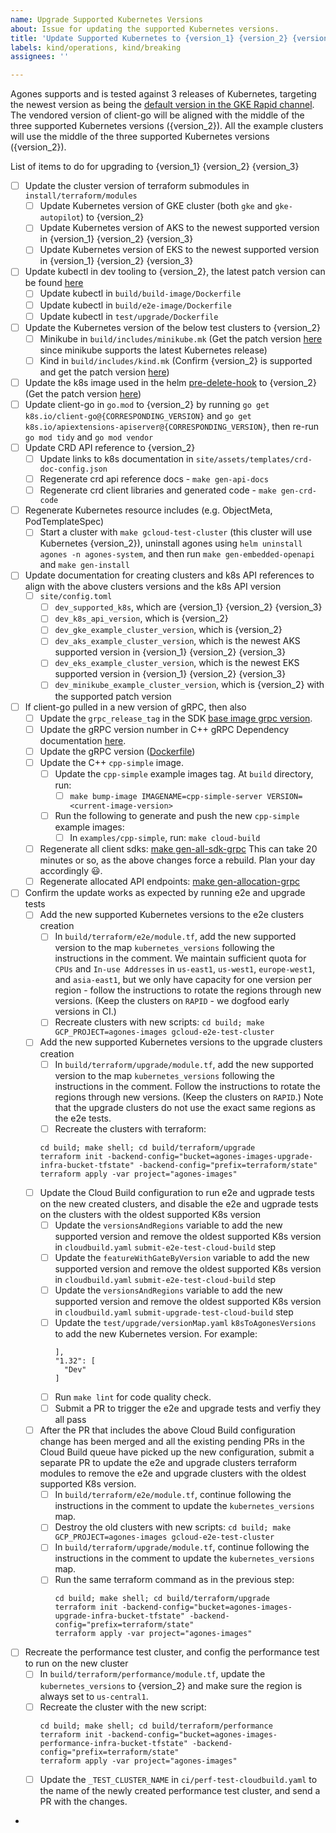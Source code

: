 ```yaml
---
name: Upgrade Supported Kubernetes Versions
about: Issue for updating the supported Kubernetes versions.
title: 'Update Supported Kubernetes to {version_1} {version_2} {version_3}'
labels: kind/operations, kind/breaking
assignees: ''

---
```


Agones supports and is tested against 3 releases of Kubernetes, targeting the newest version as
being the [default version in the GKE Rapid channel](https://cloud.google.com/kubernetes-engine/docs/release-notes#current_versions).
The vendored version of client-go will be aligned with the middle of the three supported Kubernetes
versions ({version_2}). All the example clusters will use the middle of the three supported
Kubernetes versions ({version_2}).

List of items to do for upgrading to {version_1} {version_2} {version_3}

- [ ] Update the cluster version of terraform submodules in `install/terraform/modules`
  - [ ] Update Kubernetes version of GKE cluster (both `gke` and `gke-autopilot`) to {version_2}
  - [ ] Update Kubernetes version of AKS to the newest supported version in {version_1} {version_2}
        {version_3}
  - [ ] Update Kubernetes version of EKS to the newest supported version in {version_1} {version_2}
        {version_3}
- [ ] Update kubectl in dev tooling to {version_2}, the latest patch version can be found
      [here](https://kubernetes.io/releases/)
  - [ ] Update kubectl in `build/build-image/Dockerfile`
  - [ ] Update kubectl in `build/e2e-image/Dockerfile`
  - [ ] Update kubectl in `test/upgrade/Dockerfile`
- [ ] Update the Kubernetes version of the below test clusters to {version_2}
  - [ ] Minikube in `build/includes/minikube.mk` (Get the patch version [here](https://kubernetes.io/releases/)
        since minikube supports the latest Kubernetes release)
  - [ ] Kind in `build/includes/kind.mk` (Confirm {version_2} is supported and get the patch version
        [here](https://github.com/kubernetes-sigs/kind/releases))
- [ ] Update the k8s image used in the helm [pre-delete-hook](https://github.com/googleforgames/agones/blob/main/install/helm/agones/templates/hooks/pre_delete_hook.yaml)
      to {version_2} (Get the patch version [here](https://hub.docker.com/r/bitnami/kubectl))
- [ ] Update client-go in `go.mod` to {version_2} by running `go get k8s.io/client-go@{CORRESPONDING_VERSION}`
      and `go get k8s.io/apiextensions-apiserver@{CORRESPONDING_VERSION}`, then re-run `go mod tidy`
      and `go mod vendor`
- [ ] Update CRD API reference to {version_2}
  - [ ] Update links to k8s documentation in `site/assets/templates/crd-doc-config.json`
  - [ ] Regenerate crd api reference docs - `make gen-api-docs`
  - [ ] Regenerate crd client libraries and generated code - `make gen-crd-code`
- [ ] Regenerate Kubernetes resource includes (e.g. ObjectMeta, PodTemplateSpec)
  - [ ] Start a cluster with `make gcloud-test-cluster` (this cluster will use Kubernetes
        {version_2}), uninstall agones using `helm uninstall agones -n agones-system`, and then run
        `make gen-embedded-openapi` and `make gen-install`
- [ ] Update documentation for creating clusters and k8s API references to align with the above
      clusters versions and the k8s API version
  - [ ] `site/config.toml`
    - [ ] `dev_supported_k8s`, which are {version_1} {version_2} {version_3}
    - [ ] `dev_k8s_api_version`, which is {version_2}
    - [ ] `dev_gke_example_cluster_version`, which is {version_2}
    - [ ] `dev_aks_example_cluster_version`, which is the newest AKS supported version in
          {version_1} {version_2} {version_3}
    - [ ] `dev_eks_example_cluster_version`, which is the newest EKS supported version in
          {version_1} {version_2} {version_3}
    - [ ] `dev_minikube_example_cluster_version`, which is {version_2} with the supported patch version
- [ ] If client-go pulled in a new version of gRPC, then also
  - [ ] Update the `grpc_release_tag` in the SDK [base image grpc version](https://github.com/googleforgames/agones/blob/main/build/includes/sdk.mk).
  - [ ] Update the gRPC version number in C++ gRPC Dependency documentation [here](https://github.com/googleforgames/agones/blob/main/site/content/en/docs/Guides/Client%20SDKs/cpp.md).
  - [ ] Update the gRPC version ([Dockerfile](https://github.com/googleforgames/agones/blob/main/examples/cpp-simple/Dockerfile))
  - [ ] Update the C++ `cpp-simple` image.
    - [ ] Update the `cpp-simple` example images tag. At `build` directory, run:
      - [ ] `make bump-image IMAGENAME=cpp-simple-server VERSION=<current-image-version>`
    - [ ] Run the following to generate and push the new `cpp-simple` example images:
      - [ ] In `examples/cpp-simple`, run: `make cloud-build`
  - [ ] Regenerate all client sdks: [make gen-all-sdk-grpc](https://github.com/googleforgames/agones/blob/main/build/README.md#make-gen-all-sdk-grpc)
        This can take 20 minutes or so, as the above changes force a rebuild. Plan your day accordingly 😃.
  - [ ] Regenerate allocated API endpoints: [make gen-allocation-grpc](https://github.com/googleforgames/agones/blob/main/build/README.md#make-gen-allocation-grpc)
- [ ] Confirm the update works as expected by running e2e and upgrade tests
  - [ ] Add the new supported Kubernetes versions to the e2e clusters creation
    - [ ] In `build/terraform/e2e/module.tf`, add the new supported version to the map
          `kubernetes_versions` following the instructions in the comment. We maintain sufficient
          quota for `CPUs` and `In-use Addresses` in `us-east1`, `us-west1`, `europe-west1`, and
          `asia-east1`, but we only have capacity for one version per region - follow the
          instructions to rotate the regions through new versions. (Keep the clusters on `RAPID` -
          we dogfood early versions in CI.)
    - [ ] Recreate clusters with new scripts: `cd build; make GCP_PROJECT=agones-images gcloud-e2e-test-cluster`
  - [ ] Add the new supported Kubernetes versions to the upgrade clusters creation
    - [ ] In `build/terraform/upgrade/module.tf`, add the new supported version to the map
          `kubernetes_versions` following the instructions in the comment. Follow the instructions
          to rotate the regions through new versions. (Keep the clusters on `RAPID`.) Note that the
          upgrade clusters do not use the exact same regions as the e2e tests.
    - [ ] Recreate the clusters with terraform:
    ```
    cd build; make shell; cd build/terraform/upgrade
    terraform init -backend-config="bucket=agones-images-upgrade-infra-bucket-tfstate" -backend-config="prefix=terraform/state"
    terraform apply -var project="agones-images"
    ```
  - [ ] Update the Cloud Build configuration to run e2e and ugprade tests on the new created clusters,
        and disable the e2e and ugprade tests on the clusters with the oldest supported K8s version
    - [ ] Update the `versionsAndRegions` variable to add the new supported version and remove the
          oldest supported K8s version in `cloudbuild.yaml` `submit-e2e-test-cloud-build` step
    - [ ] Update the `featureWithGateByVersion` variable to add the new supported version and remove
          the oldest supported K8s version in `cloudbuild.yaml` `submit-e2e-test-cloud-build` step
    - [ ] Update the `versionsAndRegions` variable to add the new supported version and remove the
          oldest supported K8s version in `cloudbuild.yaml` `submit-upgrade-test-cloud-build` step
    - [ ] Update the `test/upgrade/versionMap.yaml` `k8sToAgonesVersions` to add the new Kubernetes
          version. For example:
      ```
      ],
      "1.32": [
        "Dev"
      ]
      ```
    - [ ] Run `make lint` for code quality check.
    - [ ] Submit a PR to trigger the e2e and upgrade tests and verfiy they all pass
  - [ ] After the PR that includes the above Cloud Build configuration change has been merged and
        all the existing pending PRs in the Cloud Build queue have picked up the new configuration,
        submit a separate PR to update the e2e and upgrade clusters terraform modules to remove the
        e2e and upgrade clusters with the oldest supported K8s version.
    - [ ] In `build/terraform/e2e/module.tf`, continue following the instructions in the comment to
          update the `kubernetes_versions` map.
    - [ ] Destroy the old clusters with new scripts: `cd build; make GCP_PROJECT=agones-images gcloud-e2e-test-cluster`
    - [ ] In `build/terraform/upgrade/module.tf`, continue following the instructions in the comment
          to update the `kubernetes_versions` map.
    - [ ] Run the same terraform command as in the previous step:
      ```
      cd build; make shell; cd build/terraform/upgrade
      terraform init -backend-config="bucket=agones-images-upgrade-infra-bucket-tfstate" -backend-config="prefix=terraform/state"
      terraform apply -var project="agones-images"
      ```
- [ ] Recreate the performance test cluster, and config the performance test to run on the new cluster
  - [ ] In `build/terraform/performance/module.tf`, update the `kubernetes_versions` to {version_2}
        and make sure the region is always set to `us-central1`.
  - [ ] Recreate the cluster with the new script:
    ```
    cd build; make shell; cd build/terraform/performance
    terraform init -backend-config="bucket=agones-images-performance-infra-bucket-tfstate" -backend-config="prefix=terraform/state"
    terraform apply -var project="agones-images"
    ```
  - [ ] Update the `_TEST_CLUSTER_NAME` in `ci/perf-test-cloudbuild.yaml` to the name of the newly
        created performance test cluster, and send a PR with the changes.
-

